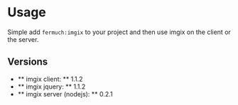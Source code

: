 # Usage

Simple add ```fermuch:imgix``` to your project and then use imgix on the client or the server.

## Versions

* ** imgix client: ** 1.1.2
* ** imgix jquery: ** 1.1.2
* ** imgix server (nodejs): ** 0.2.1